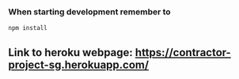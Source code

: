 
### When starting development remember to
	npm install

## Link to heroku webpage: https://contractor-project-sg.herokuapp.com/
